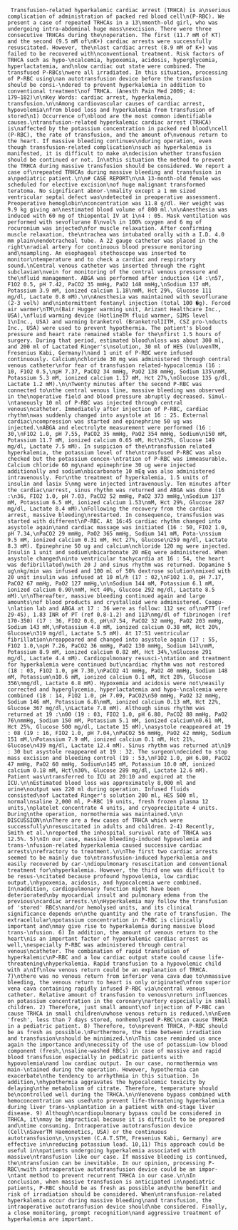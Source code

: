      Transfusion-related hyperkalemic cardiac arrest (TRHCA) is a\nserious complication of administration of packed red blood cell\n(P-RBC). We present a case of repeated TRHCAs in a 13\nmonth-old girl, who was undergoing intra-abdominal huge mass\nexcision. There were three consecutive TRHCAs during the\noperation. The first (11.7 mM of KT) and the second (9.5 mM of\nK+) cardiac arrests were successfully resuscitated. However, the\nlast cardiac arrest (8.9 mM of K+) was failed to be recovered with\nconventional treatment. Risk factors of TRHCA such as hypo-\ncalcemia, hypoxemia, acidosis, hyperglycemia, hyperlactatemia, and\nlow cardiac out state were combined. The transfused P-RBCs\nwere all irradiated. In this situation, processing of P-RBC using\nan autotransfusion device before the transfusion should be consi-\ndered to prevent hyperkalemia in addition to conventional treatment\nof TRHCA. (Anesth Pain Med 2009; 4: 179~182)\n\nKey Words: cardiac arrest, hyperkalemia, transfusion.\n\nAmong cardiovascular causes of cardiac arrest, hypovolemia\nfrom blood loss and hyperkalemia from transfusion of stored\n1) Occurrence of\nblood are the most common identifiable causes.\ntransfusion-related hyperkalemic cardiac arrest (TRHCA) is\naffected by the potassium concentration in packed red blood\ncell (P-RBC), the rate of transfusion, and the amount of\nvenous return to the heart. If massive bleeding continues\nduring operation, even though transfusion-related complication\nsuch as hyperkalemia is manifested, it is difficult to make a\ndecision whether transfusion should be continued or not. In\nthis situation the method to prevent the TRHCA during massive transfusion should be considered. We report a case of\nrepeated TRHCAs during massive bleeding and transfusion in a\npediatric patient.\n\n# CASE REPORT\n\nA 13-month-old female was scheduled for elective excision\nof huge malignant transformed teratoma. No significant abnor-\nmality except a 1 mm sized ventricular septal defect was\ndetected in preoperative assessment. Preoperative hemoglobin\nconcentration was 11.8 g/dl. Her weight was 9.9 kg giving an\nestimated blood volume of 800 ml.\n\nAnesthesia was induced with 60 mg of thiopental IV at 1\n4 : 05. Mask ventilation was performed with sevoflurane 8\nvol% in 100% oxygen and 6 mg of rocuronium was injected\nfor muscle relaxation. After confirming muscle relaxation, the\ntrachea was intubated orally with a I.D. 4.0 mm plain\nendotracheal tube. A 22 gauge catheter was placed in the right\nradial artery for continuous blood pressure monitoring and\nsampling. An esophageal stethoscope was inserted to monitor\ntemperature and to check a cardiac and respiratory sound.\nCentral venous catheter was inserted through the right subclavian\nvein for monitoring of the central venous pressure and the\nfluid management. ABGA was performed after induction (14 :\n57, F1O2 0.5, pH 7.42, PaCO2 35 mmHg, PaO2 148 mmHg,\nSodium 137 mM, Potassium 3.9 mM, ionized calcium 1.18\nmM, Hct 29%, Glucose 111 mg/dl, Lactate 0.8 mM).\n\nAnesthesia was maintained with sevoflurane (2-3 vol%) and\nintermittent fentanyl injection (total 100 �g). Forced air warmer\nTM\n(Bair Hugger warming unit, Arizant Healthcare Inc., USA),\nfluid warming device (HotlineTM fluid warmer, SIMS level 1\nInc., USA) and warming branketrol (BranketrolIITM, CSZ pro-\nducts Inc., USA) were used to prevent hypothermia. The patient's blood pressure and heart rate remained stable for the\nfirst 1.5 hours of surgery. During that period, estimated blood\nloss was about 300 ml, and 200 ml of Lactated Ringer's\nsolution, 30 ml of HES (VoluvenTM, Fresenius Kabi, Germany)\nand 1 unit of P-RBC were infused continuously. Calcium\nchloride 30 mg was administered through central venous catheter\nfor fear of transfusion related-hypocalcemia (16 : 10, F1O2 0.5,\npH 7.37, PaCO2 34 mmHg, PaO2 138 mmHg, Sodium 135\nmM, Potassium 5.3 mM, ionized calcium 1.17 mM, Hct 27%,\nGlucose 135 g/dl, Lactate 1.2 mM).\n\nTwenty minutes after the second P-RBC was connected to\nthe central venous line, massive bleeding was observed in the\noperative field and blood pressure abruptly decreased. Simul-\ntaneously 10 ml of P-RBC was injected through central venous\ncatheter. Immediately after injection of P-RBC, cardiac rhythm\nwas suddenly changed into asystole at 16 : 25. External cardiac\ncompression was started and epinephrine 50 ug was injected.\nABGA and electrolyte measurement were performed (16 : 30,\nF1O2 1.0, pH 7.55, PaCO2 35 mmHg, PaO2 354 mmHg, Sodium\n150 mM, Potassium 11.7 mM, ionized calcium 0.65 mM, Hct\n25%, Glucose 149 mg/dl, Lactate 7.5 mM). In suspicion of the\ntransfusion related hyperkalemia, the potassium level of the\ntransfused P-RBC was also checked but the potassium concen-\ntration of P-RBC was immeasurable. Calcium chloride 60 mg\nand epinephrine 30 ug were injected additionally and sodium\nbicarbonate 10 mEq was also administered intravenously. For\nthe treatment of hyperkalemia, 1.5 units of insulin and lasix 5\nmg were injected intravenously. Ten minutes after the cardiac\narrest, sinus rhythm was returned and ABGA was done (16 :\n36, FIO2 1.0, pH 7.03, PaCO2 52 mmHg, PaO2 373 mmHg,\nSodium 137 mM, Potassium 6.5 mM, ionized calcium 1.53\nmM, Hct 29%, Glucose 287 mg/dl, Lactate 8.4 mM).\nFollowing the recovery from the cardiac arrest, massive bleeding\nrestarted. In consequence, transfusion was started with different\nP-RBC. At 16:45 cardiac rhythm changed into asystole again\nand cardiac massage was initiated (16 : 50, FIO2 1.0, pH 7.34,\nPaCO2 29 mmHg, PaO2 365 mmHg, Sodium 141 mM, Pota-\nssium 9.5 mM, ionized calcium 0.31 mM, Hct 27%, Glucose\n259 mg/dl, Lactate 8.3 mM). Epinephrine 50 ug and calcium\nchloride 120 mg were injected. Insulin 1 unit and sodium\nbicarbonate 20 mEq were administered. When asystole changed\ninto ventricular tachycardia at 16 : 54, the heart was defibrillated\nwith 20 J and sinus rhythm was returned. Dopamine 5 ug\nkg/min was infused and 100 ml of 50% dextrose solution\nmixed with 20 unit insulin was infused at 10 ml/h (17 : 02,\nF1O2 1.0, pH 7.17, PaCO2 67 mmHg, PaO2 127 mmHg,\n\nSodium 144 mM, Potassium 6.1 mM, ionized calcium 0.90\nmM, Hct 40%, Glucose 292 mg/dl, Lactate 8.5 mM).\n\nThereafter, massive bleeding continued again and large amounts\nof blood products and crystalloid were administered. Coagu-\nlation lab and ABGA at 17 : 36 were as follow: 112 sec of\naPTT (ref 29-45), 1.83 INR of PT (ref 0.8-1.2) and 113\nmg/dl of fibrinogen (ref 170-350) (17 : 36, FIO2 0.6, pH\n7.54, PaCO2 32 mmHg, PaO2 203 mmHg, Sodium 143 mM,\nPotassium 4.8 mM, ionized calcium 0.38 mM, Hct 20%, Glucose\n319 mg/dl, Lactate 5.5 mM). At 17:51 ventricular fibrillation\nreappeared and changed into asystole again (17 : 55, F1O2 1.0,\npH 7.26, PaCO2 36 mmHg, PaO2 130 mmHg, Sodium 141\nmM, Potassium 8.9 mM, ionized calcium 0.82 mM, Hct 34%,\nGlucose 291 mg/dl, Lactate 4.4 mM). Cardiopulmonary resusci-\ntation and treatment for hyperkalemia were continued but\ncardiac rhythm was not restored (18 : 03, F1O2 1.0, pH 7.30,\nPaCO2 41 mmHg, PaO2 40 mmHg, Sodium 148 mM, Potassium\n10.6 mM, ionized calcium 0.1 mM, Hct 28%, Glucose 356\nmg/dl, Lactate 6.8 mM). Hypoxemia and acidosis were not\neasily corrected and hyperglycemia, hyperlactatemia and hypo-\ncalcemia were combined (18 : 14, F1O2 1.0, pH 7.09, PaCO2\n50 mmHg, PaO2 32 mmHg, Sodium 146 mM, Potassium 6.8\nmM, ionized calcium 0.13 mM, Hct 22%, Glucose 367 mg/dl,\nLactate 7.8 mM). Although sinus rhythm was returned at 19 :\n00 (19 : 03, FIO2 1.0, pH 6.80, PaCO2 88 mmHg, PaO2 76\nmmHg, Sodium 150 mM, Potassium 5.1 mM, ionized calcium\n0.61 mM, Hct 25%, Glucose 500 mg/dl, Lactate 15 mM),\nasystole reappeared at 19 : 08 (19 : 16, FIO2 1.0, pH 7.04,\nPaCO2 56 mmHg, PaO2 42 mmHg, Sodium 151 mM,\nPotassium 7.9 mM, ionized calcium 0.1 mM, Hct 21%, Glucose\n439 mg/dl, Lactate 12.4 mM). Sinus rhythm was returned at\n19 : 30 but asystole reappeared at 19 : 32. The surgeon\ndecided to stop mass excision and bleeding control (19 : 53,\nF1O2 1.0, pH 6.80, PaCO2 47 mmHg, PaO2 60 mmHg, Sodium\n145 mM, Potassium 10.0 mM, ionized calcium 0.18 mM, Hct\n30%, Glucose 289 mg/dl, Lactate 12.6 mM). Patient was\ntransferred to ICU at 20:10 and expired at the ICU.\n\nEstimated blood loss was approximately 8,000 ml and urine\noutput was 220 ml during operation. Infused fluids consisted\nof Lactated Ringer's solution 200 ml, HES 500 ml, normal\nsaline 2,000 ml, P-RBC 19 units, fresh frozen plasma 12 units,\nplatelet concentrate 4 units, and cryoprecipitate 4 units. During\nthe operation, normothermia was maintained.\n\n DISCUSSION\n\nThere are a few cases of TRHCA which were successfully\nresuscitated in adults and children. 2-4) Recently, Smith et al.\nreported the inhospital survival rate of TRHCA was 12.5%. 5)\nIn our case, massive bleeding-induced hypovolemia and trans-\nfusion-related hyperkalemia caused successive cardiac arrests\nrefractory to treatment.\n\nThe first two cardiac arrests seemed to be mainly due to\ntransfusion-induced hyperkalemia and easily recovered by car-\ndiopulmonary resuscitation and conventional treatment for\nhyperkalemia. However, the third one was difficult to be resus-\ncitated because profound hypovolemia, low cardiac output,\nhypoxemia, acidosis, and hypocalcemia were combined. In\naddition, cardiopulmonary function might have been deteriorated\nby myocardial insult and pulmonary edema from the previous\ncardiac arrests.\n\nHyperkalemia may follow the transfusion of 'stored' RBCs\nand/or hemolysed units, and its clinical significance depends on\nthe quantity and the rate of transfusion. The extracellular\npotassium concentration in P-RBC is clinically important and\nmay give rise to hyperkalemia during massive blood trans-\nfusion. 6) In addition, the amount of venous return to the heart\nis an important factor of hyperkalemic cardiac arrest as well,\nespecially P-RBC was administered through central venous\ncatheter. The combination of rapid transfusion of hyperkalemic\nP-RBC and a low cardiac output state could cause life-threatening\nhyperkalemia. Rapid transfusion to a hypovolemic child with a\nIf\nlow venous return could be an explanation of TRHCA. 7)\nthere was no venous return from inferior vena cava due to\nmassive bleeding, the venous return to heart is only originated\nfrom superior vena cava containing rapidly infused P-RBC via\ncentral venous catheter. Relative amount of transfusion to venous\nreturn influences on potassium concentration in the coronary\nartery especially in small children. 2) Therefore, just small amount\nof injection of P-RBC can cause TRHCA in small children\nwhose venous return is reduced.\n\nEven 'fresh', less than 7 days stored, nonhemolysed P-RBC\ncan cause TRHCA in a pediatric patient. 8) Therefore, to\nprevent TRHCA, P-RBC should be as fresh as possible.\nFurthermore, the time between irradiation and transfusion\nshould be minimized.\n\nThis case reminded us once again the importance and\nnecessity of the use of potassium-low blood component (fresh,\nsaline-washed RBCs) in case of massive and rapid blood transfusion especially in pediatric patients with hypovolemia\nand low cardiac output. In our case, normothermia was main-\ntained during the operation. However, hypothermia can exacerbate\nthe tendency to arrhythmia in this situation. In addition,\nhypothermia aggravates the hypocalcemic toxicity by delaying\nthe metabolism of citrate. Therefore, temperature should be\ncontrolled well during the TRHCA.\n\nVenoveno bypass combined with hemoconcentration was used\nto prevent life-threatening hyperkalemia during liver trans-\nplantation in a patient with end-stage liver disease. 9) Although\ncardiopulmonary bypass could be considered in TRHCA, it\nmay be impractical because it is difficult to be prepared and\ntime consuming. Intraoperative autotransfusion device (Cell\nSaverTM Haemonetics, USA) or the continuous autotransfusion\n,\nsystem (C.A.T.STM, Fresenius Kabi, Germany) are effective in\nreducing potassium load. 10,11) This approach could be useful in\npatients undergoing hyperkalemia associated with massive\ntransfusion like our case. If massive bleeding is continued, the\ntransfusion can be inevitable. In our opinion, processing P-RBC\nwith intraoperative autotransfusion device could be an impor-\ntant method to prevent recurrent TRHCA in our case.\n\nIn conclusion, when massive transfusion is anticipated in\npediatric patients, P-RBC should be as fresh as possible and\nthe benefit and risk of irradiation should be considered. When\ntransfusion-related hyperkalemia occur during massive bleeding\nand transfusion, the intraoperative autotransfusion device should\nbe considered. Finally, a close monitoring, prompt recognition\nand aggressive treatment of hyperkalemia are important.